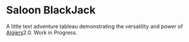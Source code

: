 # Saloon BlackJack

A little text adventure tableau demonstrating the versatility and power of [Algiers](https://github.com/eliwaksbaum/algiers)2.0. Work in Progress.